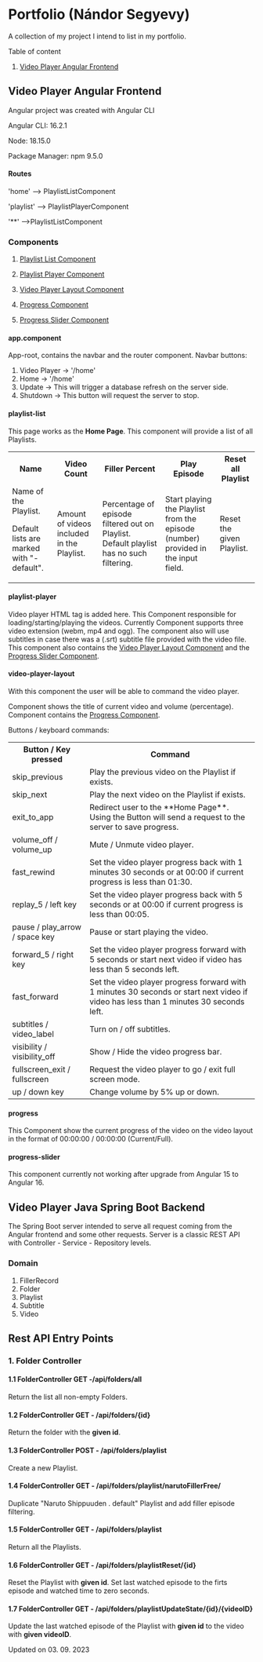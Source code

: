 # Portfolio (Nándor Segyevy)
A collection of my project I intend to list in my portfolio.

Table of content

<ol>
<li>

[Video Player Angular Frontend](#1_0)</li>
</ol>

## <a name="1_0"></a>Video Player Angular Frontend

Angular project was created with Angular CLI

Angular CLI: 16.2.1

Node: 18.15.0

Package Manager: npm 9.5.0

#### Routes

'home' --> PlaylistListComponent

'playlist' --> PlaylistPlayerComponent

'**' -->PlaylistListComponent

### Components

<ol>
<li>

[Playlist List Component](#playlist-list)</li>
<li>

[Playlist Player Component](#playlist-player)</li>
<li>

[Video Player Layout Component](#video-player-layout)</li>
<li>

[Progress Component](#progress)</li>
<li>

[Progress Slider Component](#progress-slider)</li>
</ol>

#### app.component

App-root, contains the navbar and the router component.
Navbar buttons:
<ol>
<li>Video Player -> '/home'</li>
<li>Home -> '/home'</li>
<li>Update -> This will trigger a database refresh on the server side.</li>
<li>Shutdown -> This button will request the server to stop.</li>
</ol>

#### playlist-list

This page works as the **Home Page**. This component will provide a list of all Playlists.

<table>
<tr>
<th>Name</th>
<th>Video Count</th>
<th>Filler Percent</th>
<th>Play Episode</th>
<th>Reset all Playlist</th>
</tr>
<tr>
<td>Name of the Playlist.

Default lists are marked with "- default".</td>
<td>Amount of videos included in the Playlist.</td>
<td>Percentage of episode filtered out on Playlist. Default playlist has no such filtering.</td>
<td>Start playing the Playlist from the episode (number) provided in the input field.</td>
<td>Reset the given Playlist.</td>
</tr>
</table>

#### playlist-player

Video player HTML tag is added here. This Component responsible for loading/starting/playing the videos. Currently Component supports three video extension (webm, mp4 and ogg).
The component also will use subtitles in case there was a (.srt) subtitle file provided with the video file.
This component also contains the [Video Player Layout Component](#video-player-layout) and the [Progress Slider Component](#progress-slider).

#### video-player-layout

With this component the user will be able to command the video player.

Component shows the title of current video and volume (percentage). Component contains the [Progress Component](#progress).

Buttons / keyboard commands:


<table>
<tr>
<th>Button / Key pressed</th>
<th>Command</th>
</tr>
<tr>
<td>skip_previous</td>
<td>Play the previous video on the Playlist if exists.</td>
</tr>
<tr>
<td>skip_next</td>
<td>Play the next video on the Playlist if exists.</td>
</tr>
<tr>
<td>exit_to_app</td>
<td>Redirect user to the **Home Page**. Using the Button will send a request to the server to save progress.</td>
</tr>
<tr>
<td>volume_off / volume_up</td>
<td>Mute / Unmute video player.</td>
</tr>
<tr>
<td>fast_rewind</td>
<td>Set the video player progress back with 1 minutes 30 seconds or at 00:00 if current progress is less than 01:30.</td>
</tr>
<tr>
<td>replay_5 / left key</td>
<td>Set the video player progress back with 5 seconds or at 00:00 if current progress is less than 00:05.</td>
</tr>
<tr>
<td>pause / play_arrow / space key</td>
<td>Pause or start playing the video.</td>
</tr>
<tr>
<td>forward_5 / right key</td>
<td>Set the video player progress forward with 5 seconds or start next video if video has less than 5 seconds left.</td>
</tr>
<tr>
<td>fast_forward</td>
<td>Set the video player progress forward with 1 minutes 30 seconds or start next video if video has less than 1 minutes 30 seconds left.</td>
</tr>
<tr>
<td>subtitles / video_label</td>
<td>Turn on / off subtitles.</td>
</tr>
<tr>
<td>visibility / visibility_off</td>
<td>Show / Hide the video progress bar.</td>
</tr>
<tr>
<td>fullscreen_exit / fullscreen</td>
<td>Request the video player to go / exit full screen mode.</td>
</tr>
<tr>
<td>up / down key</td>
<td>Change volume by 5% up or down.</td>
</tr>
</table>

#### progress

This Component show the current progress of the video on the video layout in the format of 00:00:00 / 00:00:00 (Current/Full).

#### progress-slider

This component currently not working after upgrade from Angular 15 to Angular 16.

[comment]: <> (```mermaid)
[comment]: <> (%%{init: {"flowchart": {"htmlLabels": false}} }%%)
[comment]: <> (flowchart LR)
[comment]: <> (    markdown["Home Page"])
[comment]: <> (    newLines["`Line1)
[comment]: <> (    Line 2)
[comment]: <> (    Line 3`"])
[comment]: <> (    markdown --> newLines)
[comment]: <> (```)

## Video Player Java Spring Boot Backend

The Spring Boot server intended to serve all request coming from the Angular frontend and some other requests.
Server is a classic REST API with Controller - Service - Repository levels.

### Domain

<ol>
<li>FillerRecord</li>
<li>Folder</li>
<li>Playlist</li>
<li>Subtitle</li>
<li>Video</li>
</ol>

## Rest API Entry Points

### 1. Folder Controller

#### 1.1 FolderController GET -/api/folders/all

Return the list all non-empty Folders.

#### 1.2 FolderController GET - /api/folders/{id}

Return the folder with the **given id**.

#### 1.3 FolderController POST - /api/folders/playlist

Create a new Playlist.

#### 1.4 FolderController GET - /api/folders/playlist/narutoFillerFree/

Duplicate "Naruto Shippuuden . default" Playlist and add filler episode filtering.

#### 1.5 FolderController GET - /api/folders/playlist

Return all the Playlists.

#### 1.6 FolderController GET - /api/folders/playlistReset/{id}

Reset the Playlist with **given id**. Set last watched episode to the firts episode and watched time to zero seconds.

#### 1.7 FolderController GET - /api/folders/playlistUpdateState/{id}/{videoID}

Update the last watched episode of the Playlist with **given id** to the video with **given videoID**. 

Updated on 03. 09. 2023